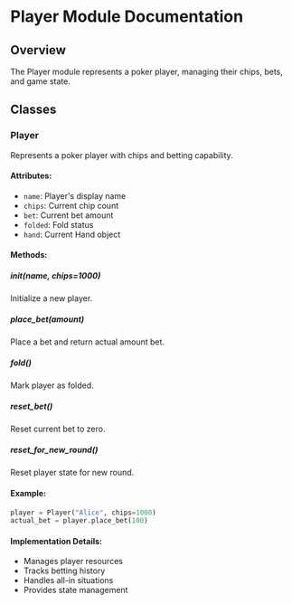 # Player Module Documentation

## Overview
The Player module represents a poker player, managing their chips, bets, and game state.

## Classes

### Player
Represents a poker player with chips and betting capability.

#### Attributes:
- `name`: Player's display name
- `chips`: Current chip count
- `bet`: Current bet amount
- `folded`: Fold status
- `hand`: Current Hand object

#### Methods:

##### __init__(name, chips=1000)
Initialize a new player.

##### place_bet(amount)
Place a bet and return actual amount bet.

##### fold()
Mark player as folded.

##### reset_bet()
Reset current bet to zero.

##### reset_for_new_round()
Reset player state for new round.

#### Example:
```python
player = Player("Alice", chips=1000)
actual_bet = player.place_bet(100)
```

#### Implementation Details:
- Manages player resources
- Tracks betting history
- Handles all-in situations
- Provides state management 